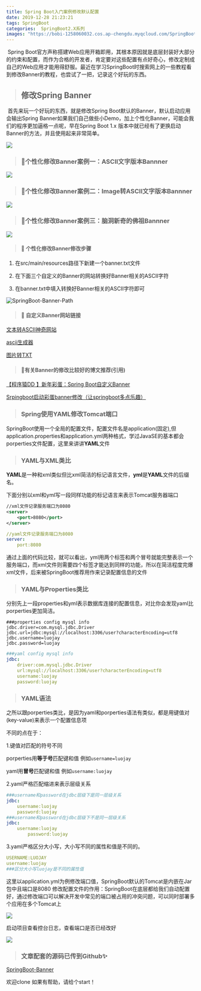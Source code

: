 ```yaml
---
title: Spring Boot入门案例修改默认配置
date: 2019-12-28 21:23:21
tags: SpringBoot
categories:  SpringBoot2.X系列
images: "https://bobi-1258060032.cos.ap-chengdu.myqcloud.com/SpringBoot-Study/SpringBoot-index.jpg"
---
```


​		Spring Boot官方声称搭建Web应用开箱即用，其根本原因就是底层封装好大部分的约束和配置，而作为合格的开发者，肯定要对这些配置有点好奇心，修改定制成自己的Web应用才能用得舒服。最近在学习SpringBoot时搜索网上的一些教程看到修改Banner的教程，也尝试了一把，记录这个好玩的东西。
>## 修改Spring Banner
>

​		首先来玩一个好玩的东西，就是修改Spring Boot默认的Banner，默认启动应用会输出Spring Banner如果我们自己做些小Demo，加上个性化Banner，可能会我们的程序更加逼格一点呢，早在Spring Boot 1.x 版本中就已经有了更换启动Banner的方法，并且使用起来非常简单。

![](https://bobi-1258060032.cos.ap-chengdu.myqcloud.com/SpringBoot-Banner/SpringBoot-Banner-banner.png)

>### :triangular_flag_on_post:个性化修改Banner案例一：ASCII文字版本Bannner	

![](https://bobi-1258060032.cos.ap-chengdu.myqcloud.com/SpringBoot-Banner/SpringBoot-Banner-SteveJobs.png)

>### :triangular_flag_on_post:个性化修改Banner案例二：Image转ASCII文字版本Bannner

![](https://bobi-1258060032.cos.ap-chengdu.myqcloud.com/SpringBoot-Banner/SpringBoot-Banner-luojay.png)

>### :triangular_flag_on_post:个性化修改Banner案例三：脑洞新奇的佛祖Bannner

![](https://bobi-1258060032.cos.ap-chengdu.myqcloud.com/SpringBoot-Banner/SpringBoot-Banner-fozu.png)


>#### :bookmark_tabs: 个性化修改Banner修改步骤

1. 在src/main/resources路径下新建一个banner.txt文件

2. 在下面三个自定义的Banner的网站转换好Banner相关的ASCII字符

3. 在banner.txt中填入转换好Banner相关的ASCII字符即可

   

![SpringBoot-Banner-Path](https://bobi-1258060032.cos.ap-chengdu.myqcloud.com/SpringBoot-Banner/SpringBoot-Banner-Path.png)



>#### :link: 自定义Banner网站链接

[文本转ASCII神奇网站](http://patorjk.com/software/taag)

[ascii生成器](http://www.network-science.de/ascii/)

[图片转TXT](http://www.degraeve.com/img2txt.php)



>#### :link:有关Banner的修改比较好的博文推荐(引用)

[【程序猿DD 】新年彩蛋：Spring Boot自定义Banner](http://blog.didispace.com/spring-boot-banner/)

[Srpingboot启动彩蛋banner修改（让springboot多点乐趣）](https://blog.csdn.net/A924110137/article/details/91797859)



>### Spring使用YAML修改Tomcat端口

​		SpringBoot使用一个全局的配置文件，配置文件名是application(固定),但application.properties和application.yml两种格式，学过JavaSE的基本都会porperties文件配置，这里来讲讲**YAML**文件



> ### YAML与XML类比

​		**YAML**是一种和xml类似但比xml简洁的标记语言文件，**yml**是**YAML**文件的后缀名。

下面分别以xml和yml写一段同样功能的标记语言来表示Tomcat服务器端口

```xml
//xml文件记录服务端口为8080
<server>
	<port>8080</port>
</server>
```

```yml
//yaml文件记录服务端口为8080
server:
	port:8080
```

​		通过上面的代码比较，就可以看出，yml用两个标签和两个冒号就能完整表示一个服务端口，而xml文件则需要四个标签才能达到同样的功能，所以在简洁程度完爆xml文件，后来被SpringBoot推荐用作来记录配置信息的文件

> ### YAML与Properties类比

​		分别先上一段properties和yml表示数据库连接的配置信息，对比你会发现yaml比porperties更加简洁。

```properties
###properties config mysql info
jdbc.driver=com.mysql.jdbc.Driver
jdbc.url=jdbc:mysql://localhost:3306/user?characterEncoding=utf8
jdbc.username=luojay
jdbc.password=luojay
```

```yaml
###yaml config mysql info
jdbc:
	driver:com.mysql.jdbc.Driver
	url:mysql://localhost:3306/user?characterEncoding=utf8
	username:luojay
	password:luojay
```

>### YAML语法

​		之所以跟porperties类比，是因为yaml和porperties语法有类似，都是用键值对(key-value)来表示一个配置信息项

不同的点在于：

1.键值对匹配的符号不同

porperties用**等于号**匹配键和值 		例如`username=luojay`

yaml用**冒号**匹配键和值 					例如`username:luojay`

2.yaml严格匹配缩进来表示层级关系

```yaml
###username和password在jdbc层级下是同一层级关系
jdbc:
	username:luojay
	password:luojay
###username和password在jdbc层级下不是同一层级关系
jdbc:
	username:luojay
		password:luojay
```

3.yaml严格区分大小写，大小写不同的属性和值是不同的。

```yaml
USERNAME:LUOJAY 
username:luojay
###区分大小写luojay是不同的属性值
```



​		这里以application.yml为例修改端口值，SpringBoot默认的Tomcat是内嵌在Jar包中且端口是8080 修改配置文件的作用：SpringBoot在底层都给我们自动配置好，通过修改端口可以解决开发中常见的端口被占用的冲突问题，可以同时部署多个应用在多个Tomcat上

![](https://bobi-1258060032.cos.ap-chengdu.myqcloud.com/SpringBoot-Banner/SpringBoot-Banner-Port.png)


启动项目查看控台日志，查看端口是否已经改好

![](https://bobi-1258060032.cos.ap-chengdu.myqcloud.com/SpringBoot-Banner/SpringBoot-Banner-log.png)



> ###  文章配套的源码已传到Github:sparkles:

[SpringBoot-Banner](https://github.com/bobi8344/SpringBoot-Study/tree/master/springboot-banner)

欢迎clone 如果有帮助，请给个start！


